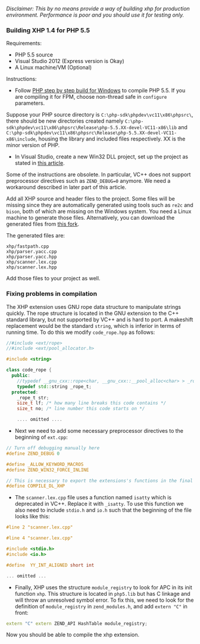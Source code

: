 _Disclaimer: This by no means provide a way of building xhp for production environment. Performance is poor and you should use it for testing only._

### Building XHP 1.4 for PHP 5.5

Requirements:

* PHP 5.5 source
* Visual Studio 2012 (Express version is Okay)
* A Linux machine/VM (Optional)

Instructions:

* Follow [PHP step by step build for Windows](https://wiki.php.net/internals/windows/stepbystepbuild) to compile PHP 5.5. If you are compiling it for FPM, choose non-thread safe in `configure` parameters.

Suppose your PHP source directory is `C:\php-sdk\phpdev\vc11\x86\phpsrc\`, there should be new directories created namely `C:\php-sdk\phpdev\vc11\x86\phpsrc\Release\php-5.5.XX-devel-VC11-x86\lib` and `C:\php-sdk\phpdev\vc11\x86\phpsrc\Release\php-5.5.XX-devel-VC11-x86\include`, housing the library and included files respectively. XX is the minor version of PHP.

* In Visual Studio, create a new Win32 DLL project, set up the project as stated in [this article](http://blog.slickedit.com/2007/09/creating-a-php-5-extension-with-visual-c-2005/).

Some of the instructions are obsolete. In particular, VC++ does not support preprocessor directives such as `ZEND_DEBUG=0` anymore. We need a workaround described in later part of this article.

Add all XHP source and header files to the project. Some files will be missing since they are automatically generated using tools such as `re2c` and `bison`, both of which are missing on the Windows system. You need a Linux machine to generate those files. Alternatively, you can download the generated files from [this fork](https://github.com/tengyifei/xhp/tree/master/xhp).

The generated files are:
```
xhp/fastpath.cpp
xhp/parser.yacc.cpp
xhp/parser.yacc.hpp
xhp/scanner.lex.cpp
xhp/scanner.lex.hpp
```
Add those files to your project as well.

### Fixing problems in compilation

The XHP extension uses GNU rope data structure to manipulate strings quickly. The rope structure is located in the GNU extension to the C++ standard library, but not supported by VC++ and is hard to port. A makeshift replacement would be the standard `string`, which is inferior in terms of running time. To do this we modify `code_rope.hpp` as follows:
```C++
//#include <ext/rope>
//#include <ext/pool_allocator.h>

#include <string>

class code_rope {
  public:
    //typedef __gnu_cxx::rope<char, __gnu_cxx::__pool_alloc<char> > _rope_t;
    typedef std::string _rope_t;
  protected:
    _rope_t str;
    size_t lf; /* how many line breaks this code contains */
    size_t no; /* line number this code starts on */

    .... omitted ....
```

* Next we need to add some necessary preprocessor directives to the beginning of `ext.cpp`:
```C++
// Turn off debugging manually here
#define ZEND_DEBUG 0

#define _ALLOW_KEYWORD_MACROS
#define ZEND_WIN32_FORCE_INLINE

// This is necessary to export the extensions's functions in the final DLL.
#define COMPILE_DL_XHP
```

* The `scanner.lex.cpp` file uses a function named `isatty` which is deprecated in VC++. Replace it with `_isatty`. To use this function we also need to include `stdio.h` and `io.h` such that the beginning of the file looks like this:
```C++
#line 2 "scanner.lex.cpp"

#line 4 "scanner.lex.cpp"

#include <stdio.h>
#include <io.h>

#define  YY_INT_ALIGNED short int

... omitted ...
```

* Finally, XHP uses the structure `module_registry` to look for APC in its init function `xhp`. This structure is located in `php5.lib` but has C linkage and will throw an unresolved symbol error. To fix this, we need to look for the definition of `module_registry` in `zend_modules.h`, and add `extern "C"` in front:
```C++
extern "C" extern ZEND_API HashTable module_registry;
```

Now you should be able to compile the xhp extension.